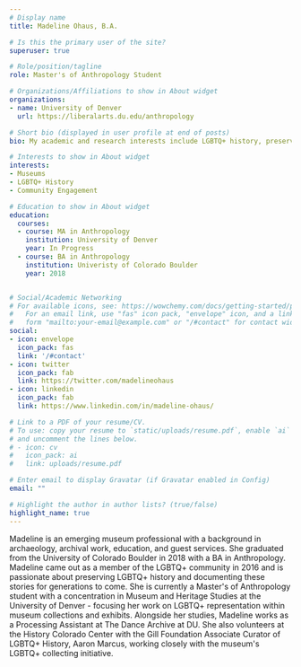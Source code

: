 ```yaml
---
# Display name
title: Madeline Ohaus, B.A.

# Is this the primary user of the site?
superuser: true

# Role/position/tagline
role: Master's of Anthropology Student

# Organizations/Affiliations to show in About widget
organizations:
- name: University of Denver
  url: https://liberalarts.du.edu/anthropology

# Short bio (displayed in user profile at end of posts)
bio: My academic and research interests include LGBTQ+ history, preservation, and education. 

# Interests to show in About widget
interests:
- Museums
- LGBTQ+ History
- Community Engagement 

# Education to show in About widget
education:
  courses:
  - course: MA in Anthropology
    institution: University of Denver
    year: In Progress
  - course: BA in Anthropology
    institution: Univeristy of Colorado Boulder
    year: 2018


# Social/Academic Networking
# For available icons, see: https://wowchemy.com/docs/getting-started/page-builder/#icons
#   For an email link, use "fas" icon pack, "envelope" icon, and a link in the
#   form "mailto:your-email@example.com" or "/#contact" for contact widget.
social:
- icon: envelope
  icon_pack: fas
  link: '/#contact'
- icon: twitter
  icon_pack: fab
  link: https://twitter.com/madelineohaus
- icon: linkedin
  icon_pack: fab
  link: https://www.linkedin.com/in/madeline-ohaus/

# Link to a PDF of your resume/CV.
# To use: copy your resume to `static/uploads/resume.pdf`, enable `ai` icons in `params.toml`, 
# and uncomment the lines below.
# - icon: cv
#   icon_pack: ai
#   link: uploads/resume.pdf

# Enter email to display Gravatar (if Gravatar enabled in Config)
email: ""

# Highlight the author in author lists? (true/false)
highlight_name: true
---
```


Madeline is an emerging museum professional with a background in archaeology, archival work, education, and guest services. She graduated from the University of Colorado Boulder in 2018 with a BA in Anthropology. Madeline came out as a member of the LGBTQ+ community in 2016 and is passionate about preserving LGBTQ+ history and documenting these stories for generations to come. She is currently a Master's of Anthropology student with a concentration in Museum and Heritage Studies at the University of Denver - focusing her work on LGBTQ+ representation within museum collections and exhibits. Alongside her studies, Madeline works as a Processing Assistant at The Dance Archive at DU. She also volunteers at the History Colorado Center with the Gill Foundation Associate Curator of LGBTQ+ History, Aaron Marcus, working closely with the museum's LGBTQ+ collecting initiative.



